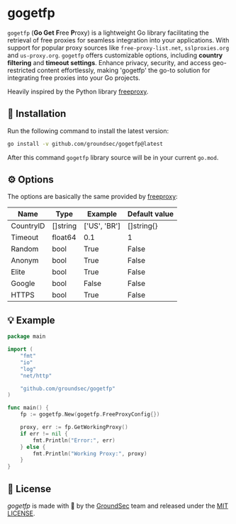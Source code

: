 # gogetfp

`gogetfp` (**Go Get** **F**ree **P**roxy) is a lightweight Go library facilitating the retrieval of free proxies for seamless integration into your applications. With support for popular proxy sources like `free-proxy-list.net`, `sslproxies.org` and `us-proxy.org`. `gogetfp` offers customizable options, including **country filtering** and **timeout settings**. Enhance privacy, security, and access geo-restricted content effortlessly, making 'gogetfp' the go-to solution for integrating free proxies into your Go projects.

Heavily inspired by the Python library [freeproxy](https://github.com/jundymek/free-proxy).

## 🚀 Installation

Run the following command to install the latest version:

```bash
go install -v github.com/groundsec/gogetfp@latest
```

After this command `gogetfp` library source will be in your current `go.mod`.

## ⚙️ Options

The options are basically the same provided by [freeproxy](https://github.com/jundymek/free-proxy):

| Name      | Type     | Example      | Default value |
| --------- | -------- | ------------ | ------------- |
| CountryID | []string | ['US', 'BR'] | []string{}    |
| Timeout   | float64  | 0.1          | 1             |
| Random    | bool     | True         | False         |
| Anonym    | bool     | True         | False         |
| Elite     | bool     | True         | False         |
| Google    | bool     | False        | False         |
| HTTPS     | bool     | True         | False         |

## 💡 Example

```go
package main

import (
	"fmt"
	"io"
	"log"
	"net/http"

	"github.com/groundsec/gogetfp"
)

func main() {
	fp := gogetfp.New(gogetfp.FreeProxyConfig{})

	proxy, err := fp.GetWorkingProxy()
	if err != nil {
		fmt.Println("Error:", err)
	} else {
		fmt.Println("Working Proxy:", proxy)
	}
}
```

## 🪪 License

_gogetfp_ is made with 🖤 by the [GroundSec](https://groundsec.io) team and released under the [MIT LICENSE](https://github.com/groundsec/gogetfp/blob/main/LICENSE).
